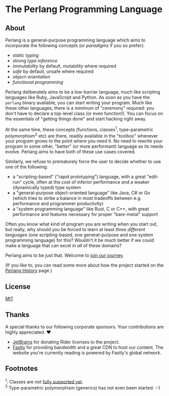 # The Perlang Programming Language

## About

Perlang is a general-purpose programming language which aims to incorporate the following concepts (or _paradigms_ if you so prefer):

* _static typing_
* strong _type inference_
* _immutability_ by default, mutability where required
* _safe_ by default, unsafe where required
* _object-orientation_
* _functional programming_

Perlang deliberately aims to be a low-barrier language, much like scripting languages like Ruby, JavaScript and Python. As soon as you have the `perlang` binary available, you can start writing your program. Much like these other languages, there is a minimum of "ceremony" required: you don't have to declare a top-level class (or even function!). You can focus on the essentials of "getting things done" and start hacking right away.

At the same time, these concepts (functions, classes<sup>1</sup>, type-parametric polymorphism<sup>2</sup> etc) are there, readily available in the "toolbox" whenever your program grows to the point where you need it. No need to rewrite your program in some other, "better" (or more performant) language as its needs evolve. Perlang aims to have both of these use cases covered.

Similarly, we refuse to prematurely force the user to decide whether to use one of the following:

- a "scripting-based" ("rapid prototyping") language, with a great "edit-run" cycle, often at the cost of inferior performance and a weaker (dynamically typed) type system
- a "general-purpose object-oriented language" like Java, C# or Go (which tries to strike a balance in most tradeoffs between e.g. performance and programmer productivity)
- a "system programming language" like Rust, C or C++, with great performance and features necessary for proper "bare-metal" support

Often you know what kind of program you are writing when you start out, but really, why should you be forced to learn at least _three different languages_ (one scripting-based, one general-purpose and one system programming language) for this? Wouldn't it be much better if we could make a language that can excel in _all_ of these domains?

Perlang aims to be just that. Welcome to [join our journey](contribute/index.md).

(If you like to, you can read some more about how the project started on the [Perlang History](about/history/index.md) page.)

## License

[MIT](https://gitlab.perlang.org/perlang/perlang/-/blob/master/LICENSE)

## Thanks

A special thanks to our following corporate sponsors. Your contributions are highly appreciated. ❤️

- [JetBrains](https://www.jetbrains.com/) for donating Rider licenses to the project.
- [Fastly](https://www.fastly.com/) for providing bandwidth and a great CDN to host our content. The website you're currently reading is powered by Fastly's global network.

## Footnotes

<sup>1</sup>: Classes are not [fully supported yet](https://gitlab.perlang.org/perlang/perlang/-/issues/66).<br/>
<sup>2</sup> Type-parametric polymorphism (generics) has not even been started. :-)
